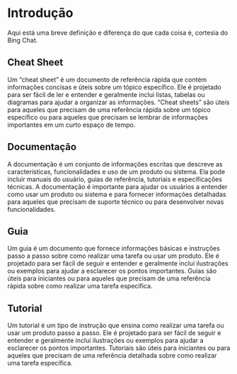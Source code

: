 # Introdução

Aqui está uma breve definição e diferença do que cada coisa é, cortesia do Bing Chat.

## Cheat Sheet

Um “cheat sheet” é um documento de referência rápida que contém informações concisas e úteis sobre um tópico específico. Ele é projetado para ser fácil de ler e entender e geralmente inclui listas, tabelas ou diagramas para ajudar a organizar as informações. “Cheat sheets” são úteis para aqueles que precisam de uma referência rápida sobre um tópico específico ou para aqueles que precisam se lembrar de informações importantes em um curto espaço de tempo.

## Documentação

A documentação é um conjunto de informações escritas que descreve as características, funcionalidades e uso de um produto ou sistema. Ela pode incluir manuais do usuário, guias de referência, tutoriais e especificações técnicas. A documentação é importante para ajudar os usuários a entender como usar um produto ou sistema e para fornecer informações detalhadas para aqueles que precisam de suporte técnico ou para desenvolver novas funcionalidades.

## Guia

Um guia é um documento que fornece informações básicas e instruções passo a passo sobre como realizar uma tarefa ou usar um produto. Ele é projetado para ser fácil de seguir e entender e geralmente inclui ilustrações ou exemplos para ajudar a esclarecer os pontos importantes. Guias são úteis para iniciantes ou para aqueles que precisam de uma referência rápida sobre como realizar uma tarefa específica.

## Tutorial

Um tutorial é um tipo de instrução que ensina como realizar uma tarefa ou usar um produto passo a passo. Ele é projetado para ser fácil de seguir e entender e geralmente inclui ilustrações ou exemplos para ajudar a esclarecer os pontos importantes. Tutoriais são úteis para iniciantes ou para aqueles que precisam de uma referência detalhada sobre como realizar uma tarefa específica.

